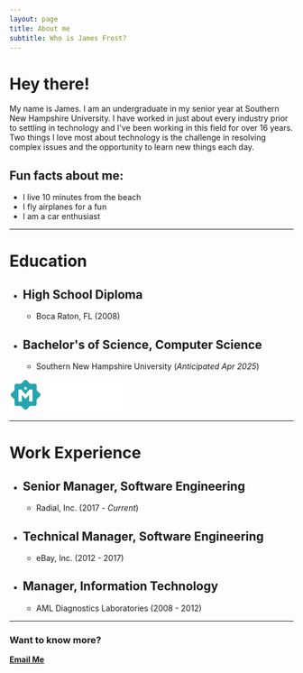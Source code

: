 ```yaml
---
layout: page
title: About me
subtitle: Who is James Frost?
---
```


# Hey there!

 My name is James. I am an undergraduate in my senior year at Southern New Hampshire University. I have worked in just about every industry prior to settling in technology and I've been working in this field for over 16 years. Two things I love most about technology is the challenge in resolving complex issues and the opportunity to learn new things each day. 

## Fun facts about me:

- I live 10 minutes from the beach
- I fly airplanes for a fun
- I am a car enthusiast

--- 

# Education

- ## High School Diploma
     - Boca Raton, FL (2008)

- ## Bachelor's of Science, Computer Science
     - Southern New Hampshire University (*Anticipated Apr 2025*)

<a href="https://meritpages.com/jamesfrostfl" target="_blank" rel="noopener">
  <img src="/assets/img/Merit.png" class="merit" alt="Merit Pages" style="max-width: 200px;" />
</a>

---

# Work Experience

- ## Senior Manager, Software Engineering
     - Radial, Inc. (2017 - *Current*)

- ## Technical Manager, Software Engineering
     - eBay, Inc. (2012 - 2017)

- ## Manager, Information Technology
     - AML Diagnostics Laboratories (2008 - 2012)
 
 ---
  
### Want to know more?
 
<a href="mailto:james@jamesfrost.dev" class="btn btn-blue">
  <strong>Email Me</strong>
</a>

